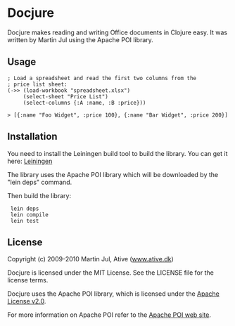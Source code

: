 # Docjure

Docjure makes reading and writing Office documents in Clojure easy.
It was written by Martin Jul using the Apache POI library.

## Usage

    ; Load a spreadsheet and read the first two columns from the 
    ; price list sheet:
    (->> (load-workbook "spreadsheet.xlsx")
         (select-sheet "Price List")
         (select-columns {:A :name, :B :price}))

    > [{:name "Foo Widget", :price 100}, {:name "Bar Widget", :price 200}]


## Installation

You need to install the Leiningen build tool to build the library.
You can get it here: [Leiningen](http://github.com/technomancy/leiningen) 

The library uses the Apache POI library which will be downloaded by
the "lein deps" command.

Then build the library:

     lein deps
     lein compile
     lein test

## License

Copyright (c) 2009-2010 Martin Jul, Ative (www.ative.dk)

Docjure is licensed under the MIT License. See the LICENSE file for
the license terms.

Docjure uses the Apache POI library, which is licensed under the
[Apache License v2.0](http://www.apache.org/licenses/LICENSE-2.0).

For more information on Apache POI refer to the
[Apache POI web site](http://poi.apache.org/).



